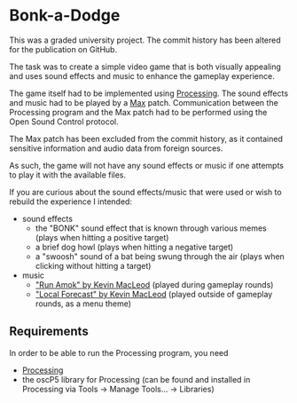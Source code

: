 # Bonk-a-Dodge

This was a graded university project. The commit history has been altered for the publication on GitHub.

The task was to create a simple video game that is both visually appealing and uses sound effects and music
to enhance the gameplay experience.

The game itself had to be implemented using [Processing](https://processing.org).
The sound effects and music had to be played by a [Max](https://cycling74.com/products/max) patch.
Communication between the Processing program and the Max patch had to be performed
using the Open Sound Control protocol.

The Max patch has been excluded from the commit history, as it contained sensitive information
and audio data from foreign sources.

As such, the game will not have any sound effects or music if one attempts to play it with the
available files.

If you are curious about the sound effects/music that were used or wish to rebuild the experience I intended:

* sound effects
  * the "BONK" sound effect that is known through various memes (plays when hitting a positive target)
  * a brief dog howl (plays when hitting a negative target)
  * a "swoosh" sound of a bat being swung through the air (plays when clicking without hitting a target)
* music
  * ["Run Amok" by Kevin MacLeod](https://incompetech.com/music/royalty-free/music.html) (played during gameplay rounds)
  * ["Local Forecast" by Kevin MacLeod](https://incompetech.com/music/royalty-free/music.html) (played outside of gameplay rounds, as a menu theme)

## Requirements

In order to be able to run the Processing program, you need

* [Processing](https://processing.org/download)
* the oscP5 library for Processing (can be found and installed in Processing via Tools -> Manage Tools... -> Libraries)
